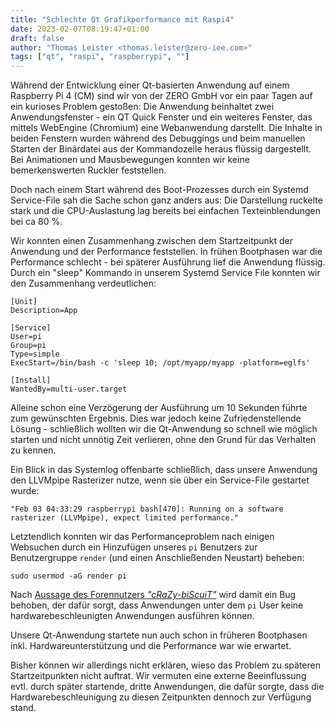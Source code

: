 ```yaml
---
title: "Schlechte Qt Grafikperformance mit Raspi4"
date: 2023-02-07T08:19:47+01:00
draft: false
author: "Thomas Leister <thomas.leister@zero-iee.com>"
tags: ["qt", "raspi", "raspberrypi", ""]
---
```


Während der Entwicklung einer Qt-basierten Anwendung auf einem Raspberry Pi 4 (CM) sind wir von der ZERO GmbH vor ein paar Tagen auf ein kurioses Problem gestoßen: Die Anwendung beinhaltet zwei Anwendungsfenster - ein QT Quick Fenster und ein weiteres Fenster, das mittels WebEngine (Chromium) eine Webanwendung darstellt. Die Inhalte in beiden Fenstern wurden während des Debuggings und beim manuellen Starten der Binärdatei aus der Kommandozeile heraus flüssig dargestellt. Bei Animationen und Mausbewegungen konnten wir keine bemerkenswerten Ruckler feststellen. 

Doch nach einem Start während des Boot-Prozesses durch ein Systemd Service-File sah die Sache schon ganz anders aus: Die Darstellung ruckelte stark und die CPU-Auslastung lag bereits bei einfachen Texteinblendungen bei ca 80 %. 

Wir konnten einen Zusammenhang zwischen dem Startzeitpunkt der Anwendung und der Performance feststellen. In frühen Bootphasen war die Performance schlecht - bei späterer Ausführung lief die Anwendung flüssig. Durch ein "sleep" Kommando in unserem Systemd Service File konnten wir den Zusammenhang verdeutlichen:

```
[Unit]
Description=App

[Service]
User=pi
Group=pi
Type=simple
ExecStart=/bin/bash -c 'sleep 10; /opt/myapp/myapp -platform=eglfs'

[Install]
WantedBy=multi-user.target
```

Alleine schon eine Verzögerung der Ausführung um 10 Sekunden führte zum gewünschten Ergebnis. Dies war jedoch keine Zufriedenstellende Lösung - schließlich wollten wir die Qt-Anwendung so schnell wie möglich starten und nicht unnötig Zeit verlieren, ohne den Grund für das Verhalten zu kennen.

Ein Blick in das Systemlog offenbarte schließlich, dass unsere Anwendung den LLVMpipe Rasterizer nutze, wenn sie über ein Service-File gestartet wurde:

```
"Feb 03 04:33:29 raspberrypi bash[470]: Running on a software rasterizer (LLVMpipe), expect limited performance."
```

Letztendlich konnten wir das Performanceproblem nach einigen Websuchen durch ein Hinzufügen unseres `pi` Benutzers zur Benutzergruppe `render` (und einen Anschließenden Neustart) beheben:

```
sudo usermod -aG render pi
```

Nach [Aussage des Forennutzers _"cRaZy-biScuiT"_](https://www.hardwareluxx.de/community/threads/raspberry-pi-os-und-ein-paar-fehler-beim-%C3%B6ffnen-eines-programmes.1272595/post-27563953) wird damit ein Bug behoben, der dafür sorgt, dass Anwendungen unter dem `pi` User keine hardwarebeschleunigten Anwendungen ausführen können. 

Unsere Qt-Anwendung startete nun auch schon in früheren Bootphasen inkl. Hardwareunterstützung und die Performance war wie erwartet. 

Bisher können wir allerdings nicht erklären, wieso das Problem zu späteren Startzeitpunkten nicht auftrat. Wir vermuten eine externe Beeinflussung evtl. durch später startende, dritte Anwendungen, die dafür sorgte, dass die Hardwarebeschleunigung zu diesen Zeitpunkten dennoch zur Verfügung stand. 


